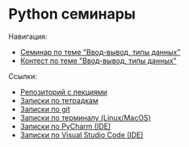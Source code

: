 # Python семинары

Навигация:
- [Семинар по теме "Ввод-вывод, типы данных"](sem01)
- [Контест по теме "Ввод-вывод, типы данных"](sem02)

Ссылки:
- [Репозиторий с лекциями](https://github.com/Palladain/Python_1_HSE_2023)
- [Записки по тетрадкам](tools/notebook.md)
- [Записки по git](tools/git.md)
- [Записки по терминалу (Linux/MacOS)](tools/terminal.md)
- [Записки по PyCharm (IDE)](tools/pycharm.md)
- [Записки по Visual Studio Code (IDE)](tools/vscode.md)

